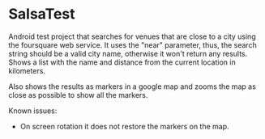 SalsaTest
=========

Android test project that searches for venues that are close to a city using the foursquare web service. 
It uses the "near" parameter, thus, the search string should be a valid city name, otherwise it won't return
any results. Shows a list with the name and distance from the current location in kilometers.

Also shows the results as markers in a google map and zooms the map as close as possible to show all the markers.


Known issues:
- On screen rotation it does not restore the markers on the map.
